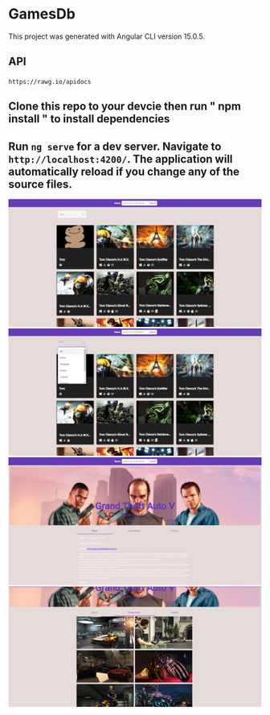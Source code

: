 # GamesDb

This project was generated with Angular CLI version 15.0.5.

## API
`https://rawg.io/apidocs`


## Clone this repo to your devcie then run " npm install " to install dependencies

## Run `ng serve` for a dev server. Navigate to `http://localhost:4200/`. The application will automatically reload if you change any of the source files.

![HOME](src/assets/screens/home.png)
![HOME2](src/assets/screens/home2.png)
![HOME3](src/assets/screens/details.png)
![HOME3](src/assets/screens/details2.png)
